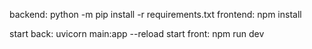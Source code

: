 backend: python -m pip install -r requirements.txt
frontend: npm install 


start back: uvicorn main:app --reload
start front: npm run dev

